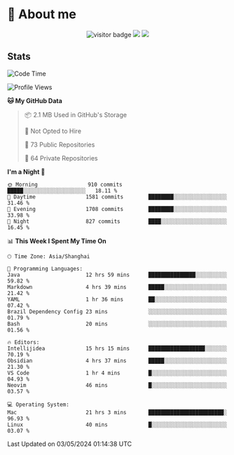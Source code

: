 <!-- ![](https://youpai.roccoshi.top/img/20200804214216.png) -->

# 🧐 About me
 
<p align="center">
<img src="https://visitor-badge.laobi.icu/badge?page_id=Lincest.Lincest&title=hits" alt="visitor badge"/>
<a href="mailto:imroccoshi@gmail.com"><img src="https://img.shields.io/badge/gmail-imroccoshi%40gmail.com-red"></a>
<a href="https://blog.roccoshi.top"><img src="https://img.shields.io/badge/blog-roccoshi-green"></a>
</p>

## Stats

<!--START_SECTION:waka-->
![Code Time](http://img.shields.io/badge/Code%20Time-1%2C115%20hrs%2020%20mins-blue)

![Profile Views](http://img.shields.io/badge/Profile%20Views-0-blue)

**🐱 My GitHub Data** 

> 📦 2.1 MB Used in GitHub's Storage 
 > 
> 🚫 Not Opted to Hire
 > 
> 📜 73 Public Repositories 
 > 
> 🔑 64 Private Repositories 
 > 
**I'm a Night 🦉** 

```text
🌞 Morning                910 commits         █████░░░░░░░░░░░░░░░░░░░░   18.11 % 
🌆 Daytime                1581 commits        ████████░░░░░░░░░░░░░░░░░   31.46 % 
🌃 Evening                1708 commits        ████████░░░░░░░░░░░░░░░░░   33.98 % 
🌙 Night                  827 commits         ████░░░░░░░░░░░░░░░░░░░░░   16.45 % 
```


📊 **This Week I Spent My Time On** 

```text
🕑︎ Time Zone: Asia/Shanghai

💬 Programming Languages: 
Java                     12 hrs 59 mins      ███████████████░░░░░░░░░░   59.82 % 
Markdown                 4 hrs 39 mins       █████░░░░░░░░░░░░░░░░░░░░   21.42 % 
YAML                     1 hr 36 mins        ██░░░░░░░░░░░░░░░░░░░░░░░   07.42 % 
Brazil Dependency Config 23 mins             ░░░░░░░░░░░░░░░░░░░░░░░░░   01.79 % 
Bash                     20 mins             ░░░░░░░░░░░░░░░░░░░░░░░░░   01.56 % 

🔥 Editors: 
Intellijidea             15 hrs 15 mins      ██████████████████░░░░░░░   70.19 % 
Obsidian                 4 hrs 37 mins       █████░░░░░░░░░░░░░░░░░░░░   21.30 % 
VS Code                  1 hr 4 mins         █░░░░░░░░░░░░░░░░░░░░░░░░   04.93 % 
Neovim                   46 mins             █░░░░░░░░░░░░░░░░░░░░░░░░   03.57 % 

💻 Operating System: 
Mac                      21 hrs 3 mins       ████████████████████████░   96.93 % 
Linux                    40 mins             █░░░░░░░░░░░░░░░░░░░░░░░░   03.07 % 
```


 Last Updated on 03/05/2024 01:14:38 UTC
<!--END_SECTION:waka-->


